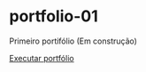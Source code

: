 # portfolio-01
 Primeiro portifólio (Em construção)

 <a href="https://mateusskv9.github.io/portfolio-01/">Executar portfólio</a>
